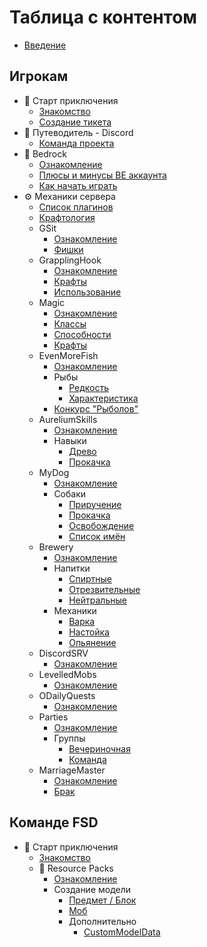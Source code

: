 # Таблица с контентом

* [Введение](README.md)

## Игрокам <a href="#players" id="players"></a>

* 👋 Старт приключения
  * [Знакомство](players/index.md)
  * [Создание тикета](players/sozdanie-tiketa.md)
* 🧭 Путеводитель - Discord
  * [Команда проекта](players/guideline/discord/team.md)
* 📱 Bedrock
  * [Ознакомление](players/bedrock/index.md)
  * [Плюсы и минусы BE аккаунта]()
  * [Как начать играть]()
* ⚙ Механики сервера
  * [Список плагинов]()
  <!-- Страница со ссылками на другие стараницы с крафтами -->
  * [Крафтология]()
  * GSit
    * [Ознакомление]()
    * [Фишки]()
  * GrapplingHook
    * [Ознакомление]()
    * [Крафты]()
    * [Использование]()
  * Magic
    * [Ознакомление]()
    * [Классы]()
    * [Способности]()
    * [Крафты]()
  * EvenMoreFish
    * [Ознакомление]()
    * Рыбы
      * [Редкость]()
      * [Характеристика]()
    * [Конкурс "Рыболов"]()
  * AureliumSkills
    * [Ознакомление]()
    * Навыки
      * [Древо]()
      * [Прокачка]()
  * MyDog
    * [Ознакомление]()
    * Собаки
      * [Приручение]()
      * [Прокачка]()
      * [Освобождение]()
      * [Список имён]()
  * Brewery
    * [Ознакомление]()
    * Напитки
      * [Спиртные]()
      * [Отрезвительные]()
      * [Нейтральные]()
    * Механики
      * [Варка]()
      * [Настойка]()
      * [Опьянение]()
  * DiscordSRV
    * [Ознакомление]()
  * LevelledMobs
    * [Ознакомление]()
  * ODailyQuests
    * [Ознакомление]()
  * Parties
    * [Ознакомление]()
    * Группы
      * [Вечериночная]()
      * [Команда]()
      <!-- * [Клан]()
      * [Альянс]()
      * [Фракция]() -->
  * MarriageMaster
    * [Ознакомление]()
    * [Брак]()

## Команде FSD

* 👋 Старт приключения
  * [Знакомство]()
  * 🎨 Resource Packs
    * [Ознакомление]()
    * Создание модели
      * [Предмет / Блок]()
      * [Моб]()
      * Дополнительно
        * [CustomModelData]()